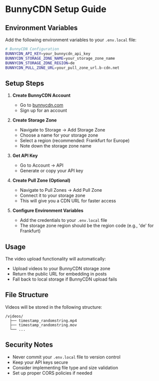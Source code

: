 # BunnyCDN Setup Guide

## Environment Variables

Add the following environment variables to your `.env.local` file:

```bash
# BunnyCDN Configuration
BUNNYCDN_API_KEY=your_bunnycdn_api_key
BUNNYCDN_STORAGE_ZONE_NAME=your_storage_zone_name
BUNNYCDN_STORAGE_ZONE_REGION=de
BUNNYCDN_PULL_ZONE_URL=your_pull_zone_url.b-cdn.net
```

## Setup Steps

1. **Create BunnyCDN Account**
   - Go to [bunnycdn.com](https://bunnycdn.com)
   - Sign up for an account

2. **Create Storage Zone**
   - Navigate to Storage → Add Storage Zone
   - Choose a name for your storage zone
   - Select a region (recommended: Frankfurt for Europe)
   - Note down the storage zone name

3. **Get API Key**
   - Go to Account → API
   - Generate or copy your API key

4. **Create Pull Zone (Optional)**
   - Navigate to Pull Zones → Add Pull Zone
   - Connect it to your storage zone
   - This will give you a CDN URL for faster access

5. **Configure Environment Variables**
   - Add the credentials to your `.env.local` file
   - The storage zone region should be the region code (e.g., 'de' for Frankfurt)

## Usage

The video upload functionality will automatically:
- Upload videos to your BunnyCDN storage zone
- Return the public URL for embedding in posts
- Fall back to local storage if BunnyCDN upload fails

## File Structure

Videos will be stored in the following structure:
```
/videos/
  ├── timestamp_randomstring.mp4
  ├── timestamp_randomstring.mov
  └── ...
```

## Security Notes

- Never commit your `.env.local` file to version control
- Keep your API keys secure
- Consider implementing file type and size validation
- Set up proper CORS policies if needed

